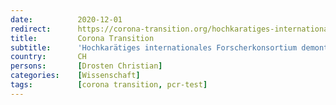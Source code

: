 ```yaml
---
date:          2020-12-01
redirect:      https://corona-transition.org/hochkaratiges-internationales-forscherkonsortium-demontiert-pcr-test-von-prof
title:         Corona Transition
subtitle:      'Hochkarätiges internationales Forscherkonsortium demontiert PCR-Test von Prof. Drosten'
country:       CH
persons:       [Drosten Christian]
categories:    [Wissenschaft]
tags:          [corona transition, pcr-test]
---
```

